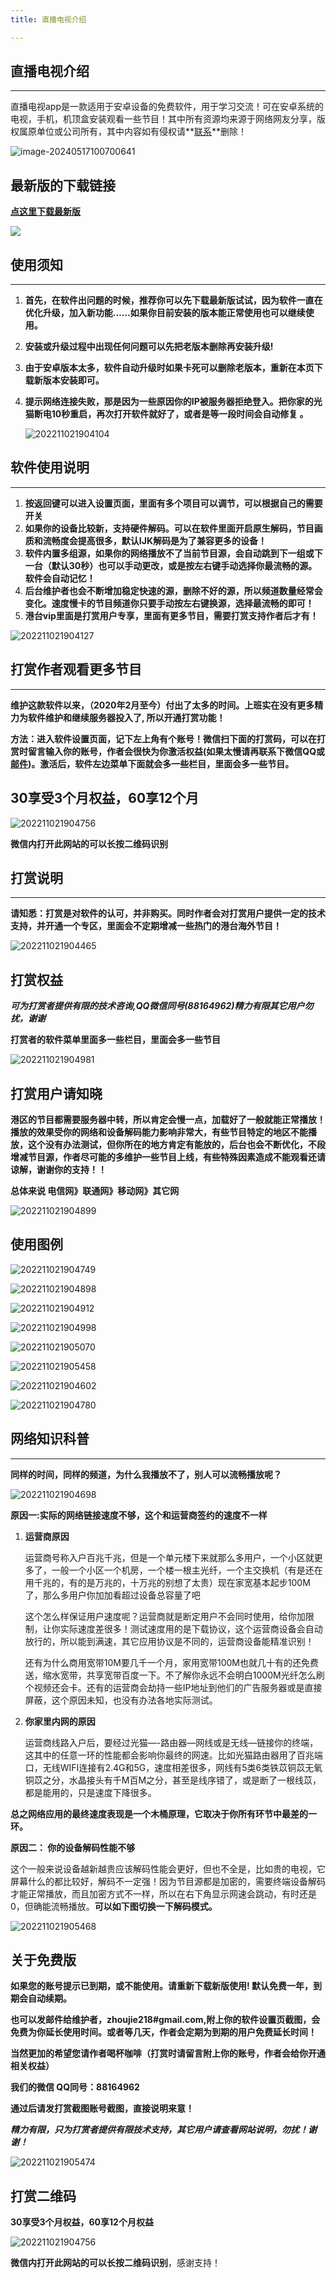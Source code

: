 ```yaml
---
title: 直播电视介绍

---
```


## 直播电视介绍

------

直播电视app是一款适用于安卓设备的免费软件，用于学习交流！可在安卓系统的电视，手机，机顶盒安装观看一些节目！其中所有资源均来源于网络网友分享，版权属原单位或公司所有，其中内容如有侵权请**[联系](mailto:zhoujie218@gmail.com)**删除！

![image-20240517100700641](_index.assets/image-20240517100700641.png)

## **最新版的下载链接**

[**点这里下载最新版**](https://zbds.lanzoui.com/b0b2kul6b)

![](_index.assets/202211021904081.jpeg)





## **使用须知**

------



1. **首先，在软件出问题的时候，推荐你可以先下载最新版试试，因为软件一直在优化升级，加入新功能……如果你目前安装的版本能正常使用也可以继续使用。**

2. **安装或升级过程中出现任何问题可以先把老版本删除再安装升级!**

3. **由于安卓版本太多，软件自动升级时如果卡死可以删除老版本，重新在本页下载新版本安装即可。**

4. **提示网络连接失败，那是因为一些原因你的IP被服务器拒绝登入。把你家的光猫断电10秒重启，再次打开软件就好了，或者是等一段时间会自动修复 。**

   ![202211021904104](_index.assets/202211021904104.jpeg)

## **软件使用说明**

------



1. **按返回键可以进入设置页面，里面有多个项目可以调节，可以根据自己的需要开关**
2. **如果你的设备比较新，支持硬件解码。可以在软件里面开启原生解码，节目画质和流畅度会提高很多，默认IJK解码是为了兼容更多的设备！**
3. **软件内置多组源，如果你的网络播放不了当前节目源，会自动跳到下一组或下一台（默认30秒）也可以手动更改，或是按左右键手动选择你最流畅的源。软件会自动记忆！**
4. **后台维护者也会不断增加稳定快速的源，删除不好的源，所以频道数量经常会变化。速度慢卡的节目频道你只要手动按左右键换源，选择最流畅的即可！**
5. **港台vip里面是打赏用户专享，里面有更多节目，需要打赏支持作者后才有！**

![202211021904127](_index.assets/202211021904127.png)



## **打赏作者观看更多节目**

------

**维护这款软件以来，（2020年2月至今）付出了太多的时间。上班实在没有更多精力为软件维护和继续服务器投入了, 所以开通打赏功能！**

**方法：进入软件设置页面，记下左上角有个账号！微信扫下面的打赏码，可以在打赏时留言输入你的账号，作者会很快为你激活权益(如果太慢请再联系下微信QQ或[邮件](mailto:zhoujie218@gmail.com))。激活后，软件左边菜单下面就会多一些栏目，里面会多一些节目。**



## **30享受3个月权益，60享12个月**

![202211021904756](_index.assets/202211021904756.jpeg)

**微信内打开此网站的可以长按二维码识别**



## **打赏说明**

------

**请知悉：打赏是对软件的认可，并非购买。同时作者会对打赏用户提供一定的技术支持，并开通一个专区，里面会不定期增减一些热门的港台海外节目！**

![202211021904465](_index.assets/202211021904465.jpeg)

## **打赏权益**

***可为打赏者提供有限的技术咨询,QQ微信同号(88164962)精力有限其它用户勿扰，谢谢***

**打赏者的软件菜单里面多一些栏目，里面会多一些节目**

![202211021904981](_index.assets/202211021904981.jpeg)





## **打赏用户请知晓**

**港区的节目都需要服务器中转，所以肯定会慢一点，加载好了一般就能正常播放！播放的效果受你的网络和设备解码能力影响非常大，有些节目特定的地区不能播放，这个没有办法测试，但你所在的地方肯定有能放的，后台也会不断优化，不段增减节目源，作者尽可能的多维护一些节目上线，有些特殊因素造成不能观看还请谅解，谢谢你的支持！！**

**总体来说 电信网》联通网》移动网》其它网**

![202211021904899](_index.assets/202211021904899.jpeg)



## 使用图例

![202211021904749](_index.assets/202211021904749.jpeg)







![202211021904898](_index.assets/202211021904898.jpeg)



![202211021904912](_index.assets/202211021904912.jpeg)



![202211021904998](_index.assets/202211021904998.jpeg)

![202211021905070](_index.assets/202211021905070.jpeg)



![202211021905458](_index.assets/202211021905458.jpeg)

![202211021904602](_index.assets/202211021904602.jpeg)

![202211021904780](_index.assets/202211021904780.jpeg)





## **网络知识科普**

------

**同样的时间，同样的频道，为什么我播放不了，别人可以流畅播放呢？**

![202211021904698](_index.assets/202211021904698.jpeg)



**原因一:实际的网络链接速度不够，这个和运营商签约的速度不一样**

1. **运营商原因**

   运营商号称入户百兆千兆，但是一个单元楼下来就那么多用户，一个小区就更多了，一般一个小区一个机房，一个楼一根主光纤，一个主交换机（有是还在用千兆的，有的是万兆的，十万兆的别想了太贵）现在家宽基本起步100M了，那么多用户你加加看超过设备总容量了吧

   这个怎么样保证用户速度呢？运营商就是断定用户不会同时使用，给你加限制，让你实际速度差很多！测试速度用的是下载协议，这个运营商设备会自动放行的，所以能到满速，其它应用协议是不同的，运营商设备能精准识别！

   还有为什么商用宽带10M要几千一个月，家用宽带100M也就几十有的还免费送，缩水宽带，共享宽带百度一下。不了解你永远不会明白1000M光纤怎么刷个视频还会卡。还有的运营商会劫持一些IP地址到他们的广告服务器或是直接屏蔽，这个原因未知，也没有办法各地实际测试。

2. **你家里内网的原因**

   运营商线路入户后，要经过光猫—-路由器—网线或是无线—链接你的终端，这其中的任意一环的性能都会影响你最终的网速。比如光猫路由器用了百兆端口，无线WIFI连接有2.4G和5G，速度相差很多，网线有5类6类铁苡铜苡无氧铜苡之分，水晶接头有千M百M之分，甚至是线序错了，或是断了一根线苡，都是能用的，只是速度下降很多。

**总之网络应用的最终速度表现是一个木桶原理，它取决于你所有环节中最差的一环。**





**原因二： 你的设备解码性能不够**

​        这个一般来说设备越新越贵应该解码性能会更好，但也不全是，比如贵的电视，它屏幕什么的都比较好，解码不一定强！因为节目源都是加密的，需要终端设备解码才能正常播放，而且加密方式不一样，所以在右下角显示网速会跳动，有时还是0，但确能流畅播放。**可以如下图切换一下解码模式。**

![202211021905468](_index.assets/202211021905468.png)





## **关于免费版**

**如果您的账号提示已到期，或不能使用。请重新下载新版使用! 默认免费一年，到期会自动续期。**

**也可以发邮件给维护者，zhoujie218#gmail.com,附上你的软件设置页截图，会免费为你延长使用时间。或者等几天，作者会定期为到期的用户免费延长时间！**

**当然更加的希望您请作者喝杯咖啡（打赏时请留言附上你的账号，作者会给你开通相关权益）**



**我们的微信 QQ同号：88164962**

**通过后请发打赏截图账号截图，直接说明来意！**

***精力有限，只为打赏者提供有限技术支持，其它用户请查看网站说明，勿扰！谢谢！***

![202211021905474](_index.assets/202211021905474.jpeg)



## 打赏二维码 ##

**30享受3个月权益，60享12个月权益**

![202211021904756](_index.assets/202211021904756.jpeg)

**微信内打开此网站的可以长按二维码识别**，感谢支持！